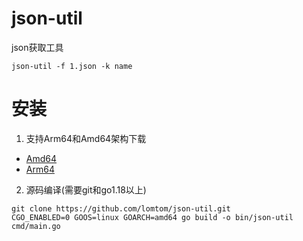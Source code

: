 # json-util

json获取工具
```shell
json-util -f 1.json -k name
```

# 安装

1. 支持Arm64和Amd64架构下载
- [Amd64](https://github.com/lomtom/json-util/releases/download/v1.0/json-util-amd64-tar.gz)
- [Arm64](https://github.com/lomtom/json-util/releases/download/v1.0/json-util-arm64-tar.gz)

2. 源码编译(需要git和go1.18以上)
```shell
git clone https://github.com/lomtom/json-util.git
CGO_ENABLED=0 GOOS=linux GOARCH=amd64 go build -o bin/json-util cmd/main.go
```